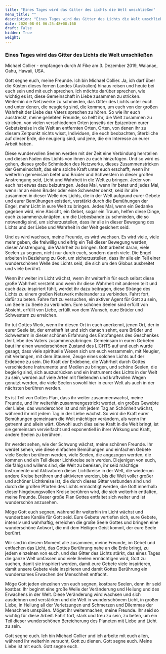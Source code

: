 ```yaml
---
title: "Eines Tages wird das Gitter des Lichts die Welt umschließen"
menu_title: ""
description: "Eines Tages wird das Gitter des Lichts die Welt umschließen"
date: 2020-08-01 06:25:48+00:160
draft: False
hidden: True
weight:
---
```

### Eines Tages wird das Gitter des Lichts die Welt umschließen

Michael Collier - empfangen durch Al Fike am 3. Dezember 2019, Waianae, Oahu, Hawaii, USA.

Gott segne euch, meine Freunde. Ich bin Michael Collier. Ja, ich darf über die Küsten dieses fernen Landes (Australien) hinaus reisen und heute bei euch sein und mit euch sprechen. Ich möchte darüber sprechen, wie wichtig es ist, diese Gemeinschaft in Liebe zusammen zu stricken. Weiterhin die Netzwerke zu schmieden, das Gitter des Lichts unter euch und unter denen, die neugierig sind, die kommen, um euch von der großen Wahrheit der Liebe des Vaters sprechen zu hören. So wie ihr euch ausstreckt, meine geliebten Freunde, so helft ihr, die Welt zusammen zu stricken, von vielen verschiedenen Orten jenseits der Epizentren eurer Gebetskreise in die Welt an entfernten Orten, Orten, von denen ihr zu diesem Zeitpunkt nichts wisst, Individuen, die euch beobachten, Sterbliche auf dieser Erde, die neugierig sind, und jene, die ein Interesse an eurer Arbeit haben.

Diese wundervollen Seelen werden mit der Zeit eine Verbindung herstellen und diesen Faden des Lichts von ihnen zu euch hinzufügen. Und so wird es gehen, dieses große Schmieden des Netzwerks, dieses Zusammenstricken der Gemeinschaft, das eine solche Kraft unter euch erschafft, wenn ihr weiterhin gemeinsam betet und Brüder und Schwestern in dieser großen Anstrengung seid, Licht und Wahrheit in die Welt zu bringen. Jeder von euch hat etwas dazu beizutragen. Jedes Mal, wenn ihr betet und jedes Mal, wenn ihr an einen Bruder oder eine Schwester denkt, seid ihr alle zusammen in dieser Welle des Lichts, die in der Welt aufgrund eurer Gebete und eurer Bemühungen existiert, verstärkt durch die Bemühungen der Engel, mehr Licht in eure Welt zu bringen. Jedes Mal, wenn ein Gedanke gegeben wird, eine Absicht, ein Gebet, sogar ein Traum, helfen diese Dinge, euch zusammenzuknüpfen, um die Liebesbande zu schmieden, die so notwendig sind, um sicherzustellen, dass ihr alle in dieser Bewegung des Lichts und der Liebe und Wahrheit in der Welt gesichert seid.

Und es wird wachsen, meine Freunde, es wird wachsen. Es wird viele, viele mehr geben, die freiwillig und eifrig ein Teil dieser Bewegung werden, dieser Anstrengung, die Wahrheit zu bringen. Gott arbeitet daran, viele Seelen zu segnen, nicht nur durch euch, sondern durch viele. Die Engel arbeiten in Beziehung zu Gott, um sicherzustellen, dass ihr alle ein Teil einer wunderschönen Welle des Lichts seid, die sich um den Globus ausbreitet und viele berührt.

Wenn ihr weiter im Licht wächst, wenn ihr weiterhin für euch selbst diese große Wahrheit versteht und wenn ihr diese Wahrheit mit anderen teilt und euch dazu inspiriert fühlt, werdet ihr dazu beitragen, diese Stränge des Lichts zu einem großen Netzwerk miteinander zu verbinden. Fahrt fort, dafür zu beten. Fahre fort zu versuchen, ein aktiver Agent für Gott zu sein, um Seele zu Seele zu verbinden. Eure schönen Seelen sind erfüllt von Absicht, erfüllt von Liebe, erfüllt von dem Wunsch, eure Brüder und Schwestern zu erreichen.

Ihr tut Gottes Werk, wenn ihr diesen Ort in euch anerkennt, jenen Ort, der in eurer Seele ist, der ernsthaft ist und sich danach sehnt, eure Brüder und Schwestern in dieser schönen Erfahrung des Empfangens des Geschenkes der Liebe des Vaters zusammenzubringen. Gemeinsam in euren Gebeten baut ihr einen wunderschönen Zustand des LICHTS auf und euch wurde gesagt, dass viele spirituelle Wesen sich um euch versammeln, mit Neugier, mit Verlangen, mit dem Staunen, Zeuge eines solchen Lichts auf der Erdebene zu sein. Die Kraft der Erdebene, die Wahrheit durch Gottes verschiedene Instrumente und Medien zu bringen, und schöne Seelen, die begierig sind, sich auszudrücken und ein Instrument des Lichts in der Welt zu sein, werden auf viele Arten mit fließenden und kraftvollen Wegen genutzt werden, die viele Seelen sowohl hier in eurer Welt als auch in der nächsten berühren werden.

Es ist Teil von Gottes Plan, dass ihr weiter zusammenwachst, meine Freunde, und ihr weiterhin zusammengestrickt werdet, ein großes Gewebte der Liebe, das wunderschön ist und mit jedem Tag an Schönheit wächst, während ihr mit jedem Tag in der Liebe wächst. So wird die Kraft eurer Bemühungen gemeinsam die Welt mächtiger verändern, als wenn ihr getrennt und allein wärt. Obwohl auch dies seine Kraft in die Welt bringt, ist sie gemeinsam vervielfacht und exponentiell in ihrer Wirkung und Kraft, andere Seelen zu berühren.

Ihr werdet sehen, wie der Schwung wächst, meine schönen Freunde. Ihr werdet sehen, wie diese einfachen Bemühungen und einfachen Gebete viele Seelen berühren werden, viele Seelen, die angezogen werden, die kommen und ein Teil dieser Lichtkreise sein werden. Diejenigen von euch, die fähig und willens sind, die Welt zu bereisen, ihr seid mächtige Instrumente und Aktivatoren dieser Lichtkreise in der Welt, die wiederum andere Kreise berühren und aktivieren werden, bis die Welt voller großer und schöner Lichtkreise ist, die durch dieses Gitter verbunden sind und durch die großen Pforten des Lichts ermächtigt werden, die Gott innerhalb dieser hingebungsvollen Kreise berühren wird, die sich weiterhin entfalten, meine Freunde. Dieser große Plan Gottes entfaltet sich weiter und ist wunderschön anzusehen.

Möge Gott euch segnen, während ihr weiterhin im Licht wächst und wunderbare Kanäle für Gott seid. Eure Gebete vertiefen sich, eure Gebete, intensiv und wahrhaftig, erreichen die große Seele Gottes und bringen eine wunderschöne Antwort, die mit dem Heiligen Geist kommt, der eure Seele berührt.

Wir sind in diesem Moment alle zusammen, meine Freunde, im Gebet und entfachen das Licht, das Gottes Berührung nahe an die Erde bringt, zu jedem einzelnen von euch, und das Gitter des Lichts stärkt, das eines Tages die ganze Welt umfassen und viele Seelen ermächtigen wird, Gott zu suchen, damit sie inspiriert werden, damit eure Gebete viele inspirieren, damit unsere Gebete viele inspirieren und damit Gottes Berührung ein wundersames Erwachen der Menschheit entfacht.

Möge Gott jeden einzelnen von euch segnen, kostbare Seelen, denn ihr seid kostbar. Ihr beginnt eine große Welle der Veränderung und Heilung und des Erwachens in der Welt. Diese Veränderung wird wachsen und sich ausdehnen und verstärken und die Welt in wunderschönem Licht, in großer Liebe, in Heilung all der Verletzungen und Schmerzen und Dilemmas der Menschheit umspülen. Möget ihr weitermachen, meine Freunde. Ihr seid so wichtig für diese Arbeit. Fahrt fort, stark und treu zu sein, zu beten, um ein Teil dieser wunderschönen Bereicherung des Planeten mit Liebe und Licht zu sein.

Gott segne euch. Ich bin Michael Collier und ich arbeite mit euch allen, während ihr weiterhin versucht, Gott zu dienen. Gott segne euch. Meine Liebe ist mit euch. Gott segne euch.
